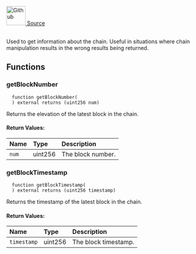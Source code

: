 <a href="https://github.com/solace-fi/solace-core/blob/main/contracts/mocks/BlockGetter.sol"><img src="/img/github.svg" alt="Github" width="50px"/> Source</a><br/><br/>

Used to get information about the chain. Useful in situations where chain manipulation results in the wrong results being returned.


## Functions
### getBlockNumber
```solidity
  function getBlockNumber(
  ) external returns (uint256 num)
```
Returns the elevation of the latest block in the chain.



#### Return Values:
| Name                           | Type          | Description                                                                  |
| :----------------------------- | :------------ | :--------------------------------------------------------------------------- |
| `num` | uint256 | The block number. |

### getBlockTimestamp
```solidity
  function getBlockTimestamp(
  ) external returns (uint256 timestamp)
```
Returns the timestamp of the latest block in the chain.



#### Return Values:
| Name                           | Type          | Description                                                                  |
| :----------------------------- | :------------ | :--------------------------------------------------------------------------- |
| `timestamp` | uint256 | The block timestamp. |

